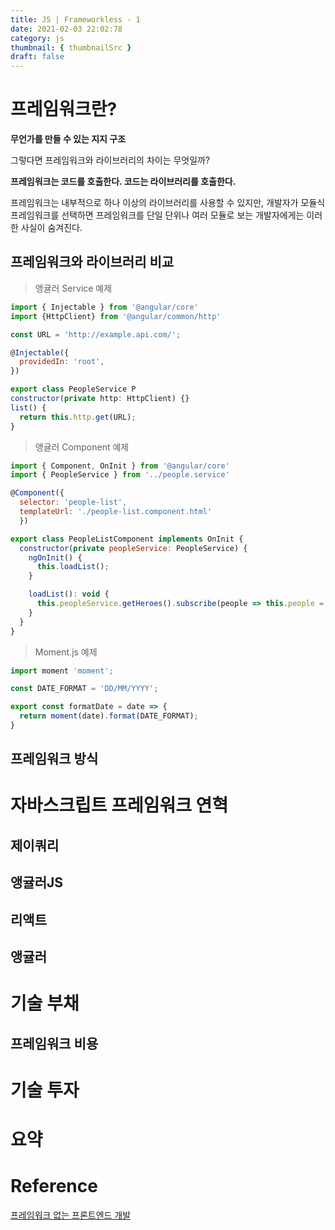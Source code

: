 ```yaml
---
title: JS | Frameworkless - 1
date: 2021-02-03 22:02:78
category: js
thumbnail: { thumbnailSrc }
draft: false
---
```


# 프레임워크란?

**무언가를 만들 수 있는 지지 구조**

그렇다면 프레임워크와 라이브러리의 차이는 무엇일까?

**프레임워크는 코드를 호출한다. 코드는 라이브러리를 호출한다.**

프레임워크는 내부적으로 하나 이상의 라이브러리를 사용할 수 있지만, 개발자가 모듈식 프레임워크를 선택하면 프레임워크를 단일 단위나 여러 모듈로 보는 개발자에게는 이러한 사실이 숨겨진다.

## 프레임워크와 라이브러리 비교

> 앵귤러 Service 예제

```js
import { Injectable } from '@angular/core'
import {HttpClient} from '@angular/common/http'

const URL = 'http://example.api.com/';

@Injectable({
  providedIn: 'root',
})

export class PeopleService P
constructor(private http: HttpClient) {}
list() {
  return this.http.get(URL);
}
```

> 앵귤러 Component 예제

```js
import { Component, OnInit } from '@angular/core'
import { PeopleService } from '../people.service'

@Component({
  selector: 'people-list',
  templateUrl: './people-list.component.html'
  })

export class PeopleListComponent implements OnInit {
  constructor(private peopleService: PeopleService) {
    ngOnInit() {
      this.loadList();
    }

    loadList(): void {
      this.peopleService.getHeroes().subscribe(people => this.people = people)
    }
  }
}
```

> Moment.js 예제

```js
import moment 'moment';

const DATE_FORMAT = 'DD/MM/YYYY';

export const formatDate = date => {
  return moment(date).format(DATE_FORMAT);
}
```

## 프레임워크 방식

# 자바스크립트 프레임워크 연혁

## 제이쿼리

## 앵귤러JS

## 리액트

## 앵귤러

# 기술 부채

## 프레임워크 비용

# 기술 투자

# 요약

# Reference

[프레임워크 없는 프론트엔드 개발](http://www.yes24.com/Product/Goods/96639825)
